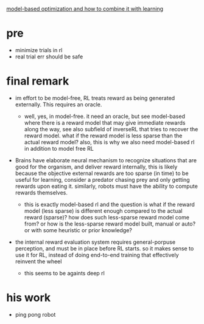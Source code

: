 [model-based optimization and how to combine it with learning](https://www.youtube.com/watch?v=7enj1FGoYwg&t=195s)

# pre
* minimize trials in rl
* real trial err should be safe

# final remark
* im effort to be model-free, RL treats reward as being generated externally.
  This requires an oracle.
  * well, yes, in model-free. it need an oracle, but see model-based
  where there is a reward model that may give immediate rewards along the way,
  see also subfield of inverseRL that tries to recover the reward model.
  what if the reward model is less sparse than the actual reward model?
  also, this is why we also need model-based rl in addition to model free RL

* Brains have elaborate neural mechanism to recognize situations that are good for the organism, and deliver reward internally,
this is likely because the objective external rewards are too sparse (in time) to be useful for learning,
consider a predator chasing prey and only getting rewards upon eating it.
similarly, robots must have the ability to compute rewards themselves.
  * this is exactly model-based rl
  and the question is
  what if the reward model (less sparse) is different enough compared to the actual reward (sparse)?
  how does such less-sparse reward model come from? or how is the less-sparse reward model built, manual or auto?
  or with some heuristic or prior knowledge?

* the internal reward evaluation system requires general-porpuse perception, and
  must be in place before RL starts. so it makes sense to use it for RL,
  instead of doing end-to-end training that effectively reinvent the wheel
  * this seems to be againts deep rl

# his work
* ping pong robot
